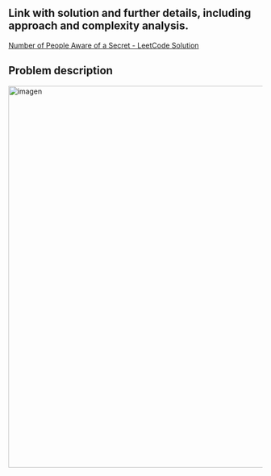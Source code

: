## Link with solution and further details, including approach and complexity analysis.
[Number of People Aware of a Secret - LeetCode Solution](https://leetcode.com/problems/number-of-people-aware-of-a-secret/solutions/7173334/2327-number-of-people-aware-of-a-secret-nw3d6)

## Problem description

<img width="584" height="757" alt="imagen" src="https://github.com/user-attachments/assets/169dff5e-023c-4fa1-83e0-927619092da5" />
